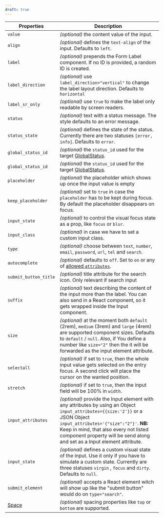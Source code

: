 ```yaml
---
draft: true
---
```


| Properties                                      | Description                                                                                                                                                                                                                                                                                    |
| ----------------------------------------------- | ---------------------------------------------------------------------------------------------------------------------------------------------------------------------------------------------------------------------------------------------------------------------------------------------- |
| `value`                                         | _(optional)_ the content value of the input.                                                                                                                                                                                                                                                   |
| `align`                                         | _(optional)_ defines the `text-align` of the input. Defaults to `left`.                                                                                                                                                                                                                        |
| `label`                                         | _(optional)_ prepends the Form Label component. If no ID is provided, a random ID is created.                                                                                                                                                                                                  |
| `label_direction`                               | _(optional)_ use `label_direction="vertical"` to change the label layout direction. Defaults to `horizontal`                                                                                                                                                                                   |
| `label_sr_only`                                 | _(optional)_ use `true` to make the label only readable by screen readers.                                                                                                                                                                                                                     |
| `status`                                        | _(optional)_ text with a status message. The style defaults to an error message.                                                                                                                                                                                                               |
| `status_state`                                  | _(optional)_ defines the state of the status. Currently there are two statuses `[error, info]`. Defaults to `error`.                                                                                                                                                                           |
| `global_status_id`                              | _(optional)_ the `status_id` used for the target [GlobalStatus](/uilib/components/global-status).                                                                                                                                                                                              |
| `global_status_id`                              | _(optional)_ the `status_id` used for the target [GlobalStatus](/uilib/components/global-status).                                                                                                                                                                                              |
| `placeholder`                                   | _(optional)_ the placeholder which shows up once the input value is empty                                                                                                                                                                                                                      |
| `keep_placeholder`                              | _(optional)_ set to `true` in case the `placeholder` has to be kept during focus. By default the placeholder disappears on focus.                                                                                                                                                              |
| `input_state`                                   | _(optional)_ to control the visual focus state as a prop, like `focus` or `blur`.                                                                                                                                                                                                              |
| `input_class`                                   | _(optional)_ in case we have to set a custom input class.                                                                                                                                                                                                                                      |
| `type`                                          | _(optional)_ choose between `text`, `number`, `email`, `password`, `url`, `tel` and `search`.                                                                                                                                                                                                  |
| `autocomplete`                                  | _(optional)_ defaults to `off`. Set to `on` or any of [allowed `attributes`](https://developer.mozilla.org/en-US/docs/Web/HTML/Element/input#attr-autocomplete).                                                                                                                               |
| `submit_button_title`                           | _(optional)_ title attribute for the search icon. Only relevant if search input                                                                                                                                                                                                                |
| `suffix`                                        | _(optional)_ text describing the content of the input more than the label. You can also send in a React component, so it gets wrapped inside the Input component.                                                                                                                              |
| `size`                                          | _(optional)_ at the moment both `default` (2rem), `medium` (3rem) and `large` (4rem) are supported component sizes. Defaults to `default` / `null`. Also, if You define a number like `size="2"` then the it will be forwarded as the input element attribute.                                 |
| `selectall`                                     | _(optional)_ if set to `true`, then the whole input value gets selected on the entry focus. A second click will place the cursor on the wanted position.                                                                                                                                       |
| `stretch`                                       | _(optional)_ if set to `true`, then the input field will be 100% in `width`.                                                                                                                                                                                                                   |
| `input_attributes`                              | _(optional)_ provide the Input element with any attributes by using an Object `input_attributes={{size:'2'}}` or a JSON Object `input_attributes='{"size":"2"}'`. **NB:** Keep in mind, that also every not listed component property will be send along and set as a Input element attribute. |
| `input_state`                                   | _(optional)_ defines a custom visual state of the input. Use it only if you have to simulate a custom state. Currently are three statuses `virgin` , `focus` and `dirty`. Defaults to `null`.                                                                                                  |
| `submit_element`                                | _(optional)_ accepts a React element witch will show up like the "submit button" would do on `type="search"`.                                                                                                                                                                                  |
| [Space](/uilib/components/space#tab-properties) | _(optional)_ spacing properties like `top` or `bottom` are supported.                                                                                                                                                                                                                          |
